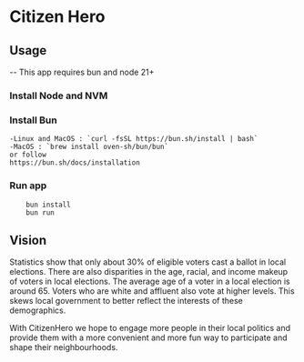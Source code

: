 # Citizen Hero

## Usage

 -- This app requires bun and node 21+
 ### Install Node and NVM

 ### Install Bun
    -Linux and MacOS : `curl -fsSL https://bun.sh/install | bash`
    -MacOS : `brew install oven-sh/bun/bun`
    or follow
    https://bun.sh/docs/installation
 ### Run app
````
    bun install
    bun run
````
## Vision

Statistics show that only about 30% of eligible voters cast a ballot in local elections.
There are also disparities in the age, racial, and income makeup of voters in local elections. The average age of a voter in a local election is around 65. Voters who are white and affluent also vote at higher levels. This skews local government to better reflect the interests of these demographics.

With CitizenHero we hope to engage more people in their local politics and provide them with a more convenient and more fun way to participate and shape their neighbourhoods.

